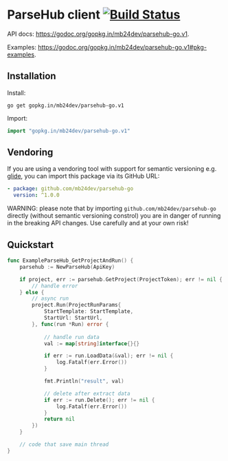 # ParseHub client [![Build Status](https://travis-ci.org/mb24dev/parsehub-go.png?branch=master)](https://travis-ci.org/mb24dev/redis)

API docs: https://godoc.org/gopkg.in/mb24dev/parsehub-go.v1.

Examples: https://godoc.org/gopkg.in/mb24dev/parsehub-go.v1#pkg-examples.

## Installation

Install:

```shell
go get gopkg.in/mb24dev/parsehub-go.v1
```

Import:

```go
import "gopkg.in/mb24dev/parsehub-go.v1"
```

## Vendoring

If you are using a vendoring tool with support for semantic versioning
e.g. [glide](https://github.com/Masterminds/glide), you can import this
package via its GitHub URL:

```yaml
- package: github.com/mb24dev/parsehub-go
  version: ^1.0.0
```

WARNING: please note that by importing `github.com/mb24dev/parsehub-go`
directly (without semantic versioning constrol) you are in danger of
running in the breaking API changes. Use carefully and at your own
risk!

## Quickstart

```go
func ExampleParseHub_GetProjectAndRun() {
	parsehub := NewParseHub(ApiKey)

	if project, err := parsehub.GetProject(ProjectToken); err != nil {
		// handle error
	} else {
		// async run
		project.Run(ProjectRunParams{
			StartTemplate: StartTemplate,
			StartUrl: StartUrl,
		}, func(run *Run) error {
		
		    // handle run data
			val := map[string]interface{}{}

			if err := run.LoadData(&val); err != nil {
				log.Fatalf(err.Error())
			}

			fmt.Println("result", val)

			// delete after extract data
			if err := run.Delete(); err != nil {
				log.Fatalf(err.Error())
			}
			return nil
		})
	}

	// code that save main thread
}
```

